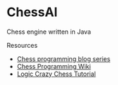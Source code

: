 # ChessAI

Chess engine written in Java

Resources
- [Chess programming blog series](https://www.gamedev.net/articles/programming/artificial-intelligence/chess-programming-part-i-getting-started-r1014)
- [Chess Programming Wiki](https://www.chessprogramming.org/Main_Page)
- [Logic Crazy Chess Tutorial](https://www.youtube.com/playlist?list=PLQV5mozTHmacMeRzJCW_8K3qw2miYqd0c)